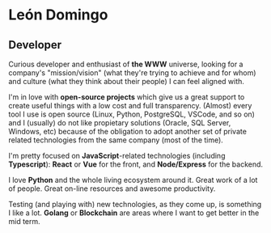 # León Domingo
## Developer

Curious developer and enthusiast of **the WWW** universe, looking for a company's "mission/vision" (what they're trying to achieve and for whom) and culture (what they think about their people) I can feel aligned with.

I'm in love with **open-source projects** which give us a great support to create useful things with a low cost and full transparency. (Almost) every tool I use is open source (Linux, Python, PostgreSQL, VSCode, and so on) and I (usually) do not like propietary solutions (Oracle, SQL Server, Windows, etc) because of the obligation to adopt another set of private related technologies from the same company (most of the time).

I'm pretty focused on **JavaScript**-related technologies (including **Typescript**): **React** or **Vue** for the front, and **Node/Express** for the backend.

I love **Python** and the whole living ecosystem around it. Great work of a lot of people. Great on-line resources and awesome productivity.

Testing (and playing with) new technologies, as they come up, is something I like a lot. **Golang** or **Blockchain** are areas where I want to get better in the mid term.

